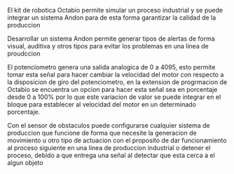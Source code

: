 El kit de robotica Octabio permite simular un proceso industrial y se puede integrar un sistema Andon para de esta forma garantizar la calidad de la produccion


Desarrollar un sistema Andon permite generar tipos de alertas de forma visual, auditiva y otros tipos para evitar los problemas en una linea de proudccion 

El potenciometro genera una salida analogica de 0 a 4095, esto permite tomar esta señal para hacer cambiar la velocidad del motor con respecto a la disposicion de giro del potenciometro, en la extension de progrmacion de Octabio se encuentra un opcion para hacer esta señal sea en porcentaje desde 0 a 100% por lo que este variacion de valor se puede integrar en el bloque para establecer al velocidad del motor en un determinado porcentaje. 

Con el sensor de obstaculos puede configurarse cualquier sistema de produccion que funcione de forma que necesite la generacion de movimiento u otro tipo de actuacion con el proposito de dar funcionamiento al proceso siguiente en una linea de produccion industrial o detener el proceso, debido a que entrega una señal al detectar que esta cerca a el algun objeto